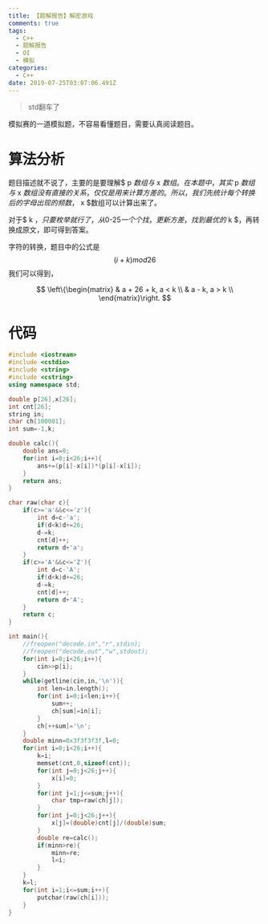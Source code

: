 ```yaml
---
title: 【题解报告】解密游戏
comments: true
tags:
  - C++
  - 题解报告
  - OI
  - 模拟
categories:
  - C++
date: 2019-07-25T03:07:06.491Z
---
```

> std翻车了
模拟赛的一道模拟题，不容易看懂题目，需要认真阅读题目。
<!-- more -->
# 算法分析
题目描述就不说了，主要的是要理解$ p $数组与$ x $数组。
在本题中，其实$ p $数组与$ x $数组没有直接的关系，仅仅是用来计算方差的。所以，我们先统计每个转换后的字母出现的频数，$ x $数组可以计算出来了。

对于$ k $，只要枚举就行了，从$0-25$一个个找，更新方差，找到最优的$ k $，再转换成原文，即可得到答案。

字符的转换，题目中的公式是
$$
(i+k) mod 26 
$$
我们可以得到，

$$
\left\{\begin{matrix}
 &  a + 26 + k, a < k \\
 &  a - k, a > k \\
\end{matrix}\right.
$$

# 代码
```cpp
#include <iostream>
#include <cstdio>
#include <string>
#include <cstring>
using namespace std;

double p[26],x[26];
int cnt[26];
string in;
char ch[100001];
int sum=-1,k;

double calc(){
    double ans=0;
    for(int i=0;i<26;i++){
        ans+=(p[i]-x[i])*(p[i]-x[i]);
    }
    return ans;
}

char raw(char c){
    if(c>='a'&&c<='z'){
        int d=c-'a';
        if(d<k)d+=26;
        d-=k;
        cnt[d]++;
        return d+'a';
    }
    if(c>='A'&&c<='Z'){
        int d=c-'A';
        if(d<k)d+=26;
        d-=k;
        cnt[d]++;
        return d+'A';
    }
    return c;
}

int main(){
    //freopen("decode.in","r",stdin);
    //freopen("decode.out","w",stdout);
    for(int i=0;i<26;i++){
        cin>>p[i];
    }
    while(getline(cin,in,'\n')){
        int len=in.length();
        for(int i=0;i<len;i++){
            sum++;
            ch[sum]=in[i];
        }
        ch[++sum]='\n';
    }
    double minn=0x3f3f3f3f,l=0;
    for(int i=0;i<26;i++){
        k=i;
        memset(cnt,0,sizeof(cnt));
        for(int j=0;j<26;j++){
            x[i]=0;
        }
        for(int j=1;j<=sum;j++){
            char tmp=raw(ch[j]);
        }
        for(int j=0;j<26;j++){
            x[j]=(double)cnt[j]/(double)sum;
        }
        double re=calc();
        if(minn>re){
            minn=re;
            l=i;
        }
    }
    k=l;
    for(int i=1;i<=sum;i++){
        putchar(raw(ch[i]));
    }
}
```
